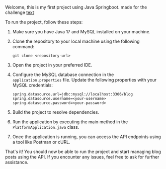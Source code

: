 Welcome, this is my first project using Java Springboot. made for the challenge [text](https://roadmap.sh/projects/blogging-platform-api)

To run the project, follow these steps:

1. Make sure you have Java 17 and MySQL installed on your machine.

2. Clone the repository to your local machine using the following command:
    ```
    git clone <repository-url>
    ```

3. Open the project in your preferred IDE.

4. Configure the MySQL database connection in the `application.properties` file. Update the following properties with your MySQL credentials:
    ```
    spring.datasource.url=jdbc:mysql://localhost:3306/blog
    spring.datasource.username=<your-username>
    spring.datasource.password=<your-password>
    ```

5. Build the project to resolve dependencies.

6. Run the application by executing the main method in the `PlatformApplication.java` class.

7. Once the application is running, you can access the API endpoints using a tool like Postman or cURL.

That's it! You should now be able to run the project and start managing blog posts using the API. If you encounter any issues, feel free to ask for further assistance.